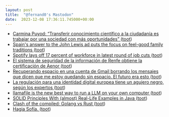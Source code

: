 ```yaml
---
layout: post
title:  "@fernand0's Mastodon"
date:  2023-12-08 17:36:11.745000+00:00
---
```

*  [Carmina Puyod: “Transferir conocimiento científico a la ciudadanía es trabajar por una sociedad con más oportunidades” ](https://www.eldiario.es/aragon/sociedad/carmina-puyod-transferir-conocimiento-cientifico-ciudadania-trabajar-sociedad-oportunidades_128_10738507.htm) ([toot](https://mastodon.social/@fernand0/111546005700212101))
*  [Spain's answer to the John Lewis ad puts the focus on feel-good family traditions ](https://www.creativeboom.com/inspiration/spains-answer-to-the-john-lewis-ad-puts-the-focus-on-family-traditions) ([toot](https://mastodon.social/@fernand0/111545659442798940))
*  [Spotify lays off 17 percent of workforce in latest round of job cuts ](https://www.theverge.com/2023/12/4/23987335/spotify-layoffs-17-percent-profitability-cost-cuttin) ([toot](https://mastodon.social/@fernand0/111545593144102656))
*  [El sistema de seguridad de la información de Renfe obtiene la certificación de Aenor ](https://www.vialibre-ffe.com/noticias.asp?not=4104) ([toot](https://mastodon.social/@fernand0/111544862489471768))
*  [Recuperando espacio en una cuenta de Gmail borrando los mensajes que dicen que me estoy quedando sin espacio. El futuro era esto  ](https://mastodon.social/@fernand0/111544613672591922) ([toot](https://mastodon.social/@fernand0/111544613672591922))
*  [La regulación para una identidad digital europea tiene un agujero negro, según los expertos ](https://www.newtral.es/eidas-seguridad-monedero-digital-identidad-ue/20231202) ([toot](https://mastodon.social/@fernand0/111544581344636030))
*  [llamafile is the new best way to run a LLM on your own computer ](https://simonwillison.net/2023/Nov/29/llamafile) ([toot](https://mastodon.social/@fernand0/111544362030349512))
*  [SOLID Principles With (almost) Real-Life Examples in Java  ](https://medium.com/@berkesoysal/solid-principles-with-almost-real-life-examples-in-java-b292a4e2c18b) ([toot](https://mastodon.social/@fernand0/111544119416135686))
*  [Clash of the compiled: Golang vs Rust  ](https://bhavya-saraf.medium.com/clash-of-the-compiled-golang-vs-rust-62595cb90377) ([toot](https://mastodon.social/@fernand0/111542437919962840))
*  [Hagia Sofía. ](https://avecesunafoto.wordpress.com/2023/12/07/hagia-sofia) ([toot](https://mastodon.social/@fernand0/111540598229614494))
